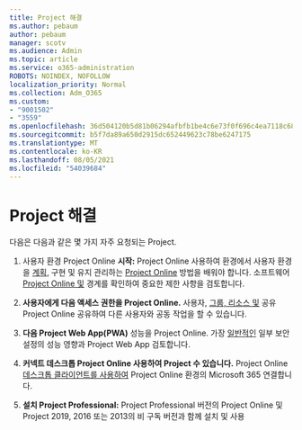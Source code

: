 ```yaml
---
title: Project 해결
ms.author: pebaum
author: pebaum
manager: scotv
ms.audience: Admin
ms.topic: article
ms.service: o365-administration
ROBOTS: NOINDEX, NOFOLLOW
localization_priority: Normal
ms.collection: Adm_O365
ms.custom:
- "9001502"
- "3559"
ms.openlocfilehash: 36d504120b5d81b06294afbfb1be4c6e73f0f696c4ea7118c6867e56ccb46b70
ms.sourcegitcommit: b5f7da89a650d2915dc652449623c78be6247175
ms.translationtype: MT
ms.contentlocale: ko-KR
ms.lasthandoff: 08/05/2021
ms.locfileid: "54039684"
---
```

# <a name="project-common-issues-and-resolutions"></a>Project 해결

다음은 다음과 같은 몇 가지 자주 요청되는 Project.

1. 사용자 환경 Project Online **시작:** Project Online 사용하여 환경에서 사용자 환경을 [계획,](https://docs.microsoft.com/ProjectOnline/get-started-with-project-online) 구현 및 유지 관리하는 [Project Online](https://docs.microsoft.com/projectonline/project-online) 방법을 배워야 합니다.   소프트웨어 [Project Online 및](https://docs.microsoft.com/ProjectOnline/project-online-software-boundaries-and-limits) 경계를 확인하여 중요한 제한 사항을 검토합니다.

2. **사용자에게 다음 액세스 권한을 Project Online.** 사용자, [그룹, 리소스 및](https://docs.microsoft.com/projectonline/step-2-add-people-to-project-online) 공유 Project Online 공유하여 다른 사용자와 공동 작업을 할 수 있습니다. 

3. **다음 Project Web App(PWA)** 성능을 Project Online. 가장 [일반적인](https://docs.microsoft.com/projectonline/tune-project-online-performance) 일부 보안 설정의 성능 영향과 Project Web App 검토합니다.

4. **커넥트 데스크톱 Project Online 사용하여 Project 수 있습니다.** Project Online [데스크톱 클라이언트를 사용하여](https://docs.microsoft.com/projectonline/connect-to-project-online-with-the-project-online-desktop-client) Project Online 환경의 Microsoft 365 연결합니다. 

5. **설치 Project Professional:** [](https://support.office.com/article/install-project-7059249b-d9fe-4d61-ab96-5c5bf435f281) Project Professional 버전의 Project Online 및 Project 2019, 2016 또는 2013의 비 구독 버전과 함께 설치 및 사용
